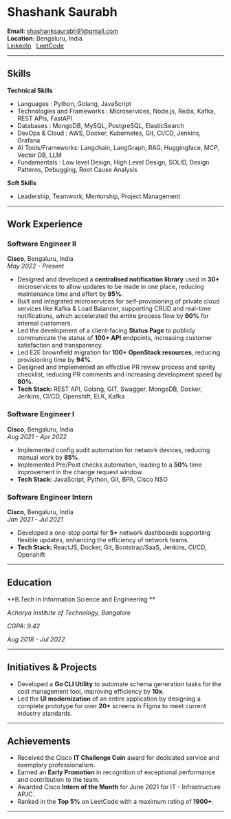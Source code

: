 # Shashank Saurabh

**Email:** [shashanksaurabh91@gmail.com](mailto:shashanksaurabh91@gmail.com])   
**Location:** Bengaluru, India  
[LinkedIn](https://www.linkedin.com/in/shashank-saurabh10) &nbsp; [LeetCode](https://leetcode.com/u/shashanksaurabh91/)

---

## Skills

**Technical Skills**

- Languages : Python, Golang, JavaScript
- Technologies and Frameworks : Microservices, Node.js, Redis, Kafka, REST APIs, FastAPI
- Databases : MongoDB, MySQL, PostgreSQL, ElasticSearch
- DevOps & Cloud : AWS, Docker, Kubernetes, Git, CI/CD, Jenkins, Grafana
- AI Tools/Frameworks: Langchain, LangGraph, RAG, Huggingface, MCP, Vector DB, LLM
- Fundamentals : Low level Design, High Level Design, SOLID, Design Patterns, Debugging, Root Cause Analysis

**Soft Skills**

- Leadership, Teamwork, Mentorship, Project Management

---

## Work Experience

### **Software Engineer II**
**Cisco**, Bengaluru, India  
*May 2022 - Present*

- Designed and developed a **centralised notification library** used in **30+** microservices to allow updates to be made in one place, reducing maintenance time and effort by **95%**.
- Built and integrated microservices for self-provisioning of private cloud services like Kafka & Load Balancer, supporting CRUD and real-time notifications, which accelerated the entire process flow by **90%** for internal customers.
- Led the development of a client-facing **Status Page** to publicly communicate the status of **100+ API** endpoints, increasing customer satisfaction and transparency.
- Led E2E brownfield migration for **100+ OpenStack resources**, reducing provisioning time by **94%**.
- Designed and implemented an effective PR review process and sanity checklist, reducing PR comments and increasing development speed by **80%**.
- **Tech Stack:** REST API, Golang, GIT, Swagger, MongoDB, Docker, Jenkins, CI/CD, Openshift, ELK, Kafka

### **Software Engineer I**
**Cisco**, Bengaluru, India  
*Aug 2021 - Apr 2022*

- Implemented config audit automation for network devices, reducing manual work by **85%**.
- Implemented Pre/Post checks automation, leading to a **50%** time improvement in the change request window.
- **Tech Stack:** JavaScript, Python, Git, BPA, Cisco NSO

### **Software Engineer Intern**
**Cisco**, Bengaluru, India  
*Jan 2021 - Jul 2021*

- Developed a one-stop portal for **5+** network dashboards supporting flexible updates, enhancing the efficiency of network teams.
- **Tech Stack:** ReactJS, Docker, Git, Bootstrap/SaaS, Jenkins, CI/CD, Openshift

---

## Education

**B.Tech in Information Science and Engineering **

*Acharya Institute of Technology, Bangalore*

*CGPA: 9.42* 

*Aug 2018 - Jul 2022*

---

## Initiatives & Projects

- Developed a **Go CLI Utility** to automate schema generation tasks for the cost management tool, improving efficiency by **10x**.
- Led the **UI modernization** of an entire application by designing a complete prototype for over **20+** screens in Figma to meet current industry standards.

---

## Achievements

- Received the Cisco **IT Challenge Coin** award for dedicated service and exemplary professionalism.
- Earned an **Early Promotion** in recognition of exceptional performance and contribution to the team.
- Awarded Cisco **Intern of the Month** for June 2021 for IT - Infrastructure APJC.
- Ranked in the **Top 5%** on LeetCode with a maximum rating of **1900+**.

---
